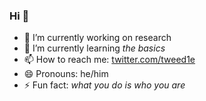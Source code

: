 ### Hi 👋

- 🔭 I’m currently working on research
- 🌱 I’m currently learning *the basics*
- 📫 How to reach me: [twitter.com/tweed1e](twitter.com/tweed1e)
- 😄 Pronouns: he/him
- ⚡ Fun fact: *what you do is who you are*

<!--
**tweed1e/tweed1e** is a ✨ _special_ ✨ repository because its `README.md` (this file) appears on your GitHub profile.

Here are some ideas to get you started:

- 🔭 I’m currently working on ...
- 🌱 I’m currently learning ...
- 👯 I’m looking to collaborate on ...
- 🤔 I’m looking for help with ...
- 💬 Ask me about ...
- 📫 How to reach me: ...
- 😄 Pronouns: ...
- ⚡ Fun fact: ...
-->
